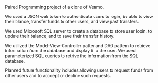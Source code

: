 Paired Programming project of a clone of Venmo. 

We used a JSON web token to authenticate users to login, be able to view their blance, transfer funds to other users, and view past transfers.

We used Microsoft SQL server to create a database to store user login, to update their balance, and to save their transfer history. 

We utilized the Model-View-Controller patter and DAO pattern to retrieve information from the database and display it to the user. We used parameterized SQL queries to retrive the information from the SQL database. 

Planned future functionality includes allowing users to request funds from other users and to acccept or decline such requests.
